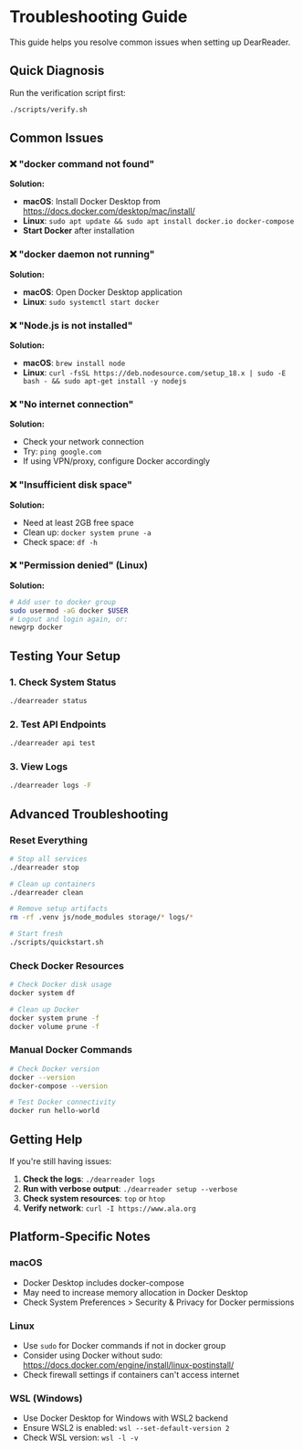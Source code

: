 # Troubleshooting Guide

This guide helps you resolve common issues when setting up DearReader.

## Quick Diagnosis

Run the verification script first:
```bash
./scripts/verify.sh
```

## Common Issues

### ❌ "docker command not found"
**Solution:**
- **macOS**: Install Docker Desktop from https://docs.docker.com/desktop/mac/install/
- **Linux**: `sudo apt update && sudo apt install docker.io docker-compose`
- **Start Docker** after installation

### ❌ "docker daemon not running"
**Solution:**
- **macOS**: Open Docker Desktop application
- **Linux**: `sudo systemctl start docker`

### ❌ "Node.js is not installed"
**Solution:**
- **macOS**: `brew install node`
- **Linux**: `curl -fsSL https://deb.nodesource.com/setup_18.x | sudo -E bash - && sudo apt-get install -y nodejs`

### ❌ "No internet connection"
**Solution:**
- Check your network connection
- Try: `ping google.com`
- If using VPN/proxy, configure Docker accordingly

### ❌ "Insufficient disk space"
**Solution:**
- Need at least 2GB free space
- Clean up: `docker system prune -a`
- Check space: `df -h`

### ❌ "Permission denied" (Linux)
**Solution:**
```bash
# Add user to docker group
sudo usermod -aG docker $USER
# Logout and login again, or:
newgrp docker
```

## Testing Your Setup

### 1. Check System Status
```bash
./dearreader status
```

### 2. Test API Endpoints
```bash
./dearreader api test
```

### 3. View Logs
```bash
./dearreader logs -F
```

## Advanced Troubleshooting

### Reset Everything
```bash
# Stop all services
./dearreader stop

# Clean up containers
./dearreader clean

# Remove setup artifacts
rm -rf .venv js/node_modules storage/* logs/*

# Start fresh
./scripts/quickstart.sh
```

### Check Docker Resources
```bash
# Check Docker disk usage
docker system df

# Clean up Docker
docker system prune -f
docker volume prune -f
```

### Manual Docker Commands
```bash
# Check Docker version
docker --version
docker-compose --version

# Test Docker connectivity
docker run hello-world
```

## Getting Help

If you're still having issues:

1. **Check the logs**: `./dearreader logs`
2. **Run with verbose output**: `./dearreader setup --verbose`
3. **Check system resources**: `top` or `htop`
4. **Verify network**: `curl -I https://www.ala.org`

## Platform-Specific Notes

### macOS
- Docker Desktop includes docker-compose
- May need to increase memory allocation in Docker Desktop
- Check System Preferences > Security & Privacy for Docker permissions

### Linux
- Use `sudo` for Docker commands if not in docker group
- Consider using Docker without sudo: https://docs.docker.com/engine/install/linux-postinstall/
- Check firewall settings if containers can't access internet

### WSL (Windows)
- Use Docker Desktop for Windows with WSL2 backend
- Ensure WSL2 is enabled: `wsl --set-default-version 2`
- Check WSL version: `wsl -l -v`
